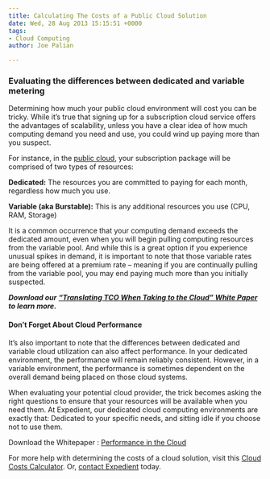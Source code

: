 ```yaml
---
title: Calculating The Costs of a Public Cloud Solution
date: Wed, 28 Aug 2013 15:15:51 +0000
tags:
- Cloud Computing
author: Joe Palian

---
```

### Evaluating the differences between dedicated and variable metering

Determining how much your public cloud environment will cost you can be tricky. While it’s true that signing up for a subscription cloud service offers the advantages of scalability, unless you have a clear idea of how much computing demand you need and use, you could wind up paying more than you suspect.

For instance, in the [public cloud](https://www.expedient.com/cloud-computing/public-cloud-computing/ "Public"), your subscription package will be comprised of two types of resources: 

**Dedicated:** The resources you are committed to paying for each month, regardless how much you use. 

**Variable (aka Burstable):** This is any additional resources you use (CPU, RAM, Storage) 

It is a common occurrence that your computing demand exceeds the dedicated amount, even when you will begin pulling computing resources from the variable pool. And while this is a great option if you experience unusual spikes in demand, it is important to note that those variable rates are being offered at a premium rate – meaning if you are continually pulling from the variable pool, you may end paying much more than you initially suspected. 

**_Download our_** [**_“Translating TCO When Taking to the Cloud” White Paper_**](http://go.expedient.com/l/12902/2013-06-26/6jv6r/12902/85780/TCO_of_the_Cloud.pdf) **_to learn more._**

#### Don’t Forget About Cloud Performance

It’s also important to note that the differences between dedicated and variable cloud utilization can also affect performance. In your dedicated environment, the performance will remain reliably consistent. However, in a variable environment, the performance is sometimes dependent on the overall demand being placed on those cloud systems. 

When evaluating your potential cloud provider, the trick becomes asking the right questions to ensure that your resources will be available when you need them. At Expedient, our dedicated cloud computing environments are exactly that: Dedicated to your specific needs, and sitting idle if you choose not to use them. 

Download the Whitepaper : [Performance in the Cloud](http://bit.ly/1blRdk2) 

For more help with determining the costs of a cloud solution, visit this [Cloud Costs Calculator](https://www.expedient.com/cloud-build-vs-buy-calculator/ "THE COMPLETE CLOUD BUILD VS BUY CALCULATOR"). Or, [contact Expedient](https://www.expedient.com/support/ "Support") today.